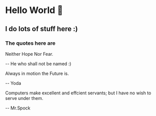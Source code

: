 # Hello World 👋
## I do lots of stuff here :)
### The quotes here are



Neither Hope Nor Fear.  

-- He who shall not be named :) 

Always in motion the Future is.

-- Yoda

Computers make excellent and effcient servants; but I have no wish to serve under them. 

-- Mr.Spock
